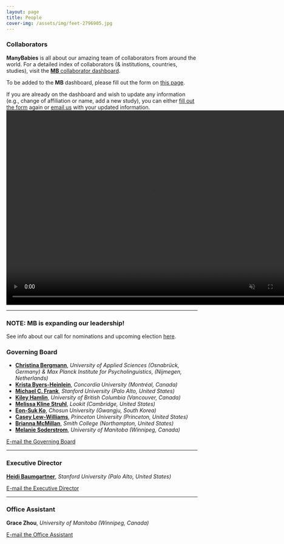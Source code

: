 ```yaml
---
layout: page
title: People
cover-img: /assets/img/feet-2796905.jpg
---
```


<!---
To do:
- update funding information? MB2 Grant?
--->

### Collaborators   
**ManyBabies** is all about our amazing team of collaborators from around the world. For a detailed index of collaborators (& institutions, countries, studies), visit the [**MB** collaborator dashboard](https://manybabies.shinyapps.io/shiny_mb_map/). 

To be added to the **MB** dashboard, please fill out the form on [this page]({{site.baseurl}}/map/).

If you are already on the dashboard and wish to update any information (e.g., change of affiliation or name, add a new study), you can either [fill out the form]({{site.baseurl}}/map/) again or [email us](mailto:manybabiesconsortium@gmail.com) with your updated information.
<a href="{{site.baseurl}}{% link map.md %}" class="image">
    <video muted autoplay="autoplay" loop="loop" width="768" height="512">
      <source src="/assets/img/dashboard_overview.mp4" type="video/mp4">  
    </video>
</a>

***
### NOTE: MB is expanding our leadership! 
See info about our call for nominations and upcoming election [here]({{site.baseurl}}/2022-04-19-mbCallForNoms/).



### Governing Board

* [**Christina Bergmann**](https://www.mpi.nl/people/bergmann-christina), *University of Applied Sciences (Osnabrück, Germany) & Max Planck Institute for Psycholinguistics, (Nijmegen, Netherlands)*
* [**Krista Byers-Heinlein**](https://www.concordia.ca/artsci/psychology/faculty.html?fpid=krista-byers-heinlein), *Concordia University (Montréal, Canada)*
* [**Michael C. Frank**](https://web.stanford.edu/~mcfrank/), *Stanford University (Palo Alto, United States)*
* [**Kiley Hamlin**](https://psych.ubc.ca/profile/kiley-hamlin/), *University of British Columbia (Vancouver, Canada)*
* [**Melissa Kline Struhl**](http://www.melissaklinestruhl.com), *Lookit (Cambridge, United States)*
* [**Eon-Suk Ko**](https://sites.google.com/site/eonsuk/), *Chosun University (Gwangju, South Korea)*
* [**Casey Lew-Williams**](https://psych.princeton.edu/person/casey-lew-williams), *Princeton University (Princeton, United States)*
* [**Brianna McMillan**](https://www.smith.edu/academics/faculty/brianna-mcmillan), *Smith College (Northampton, United States)*
* [**Melanie Soderstrom**](https://home.cc.umanitoba.ca/~soderstr/), *University of Manitoba (Winnipeg, Canada)*

[E-mail the Governing Board](mailto:manybabies-gb@mailman.stanford.edu)

***

### Executive Director   

[**Heidi Baumgartner**](https://www-csli.stanford.edu/people/baumgartner-heidi), *Stanford University (Palo Alto, United States)*

[E-mail the Executive Director](mailto:manybabies.director@gmail.com)

***

### Office Assistant   
**Grace Zhou**, *University of Manitoba (Winnipeg, Canada)* 

[E-mail the Office Assistant](mailto:grace.zhou@umanitoba.ca)




